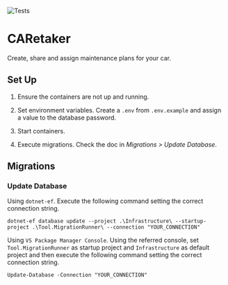 ﻿![Tests](https://github.com/phantomarko/CARetaker/actions/workflows/tests.yml/badge.svg?branch=master)

CARetaker
=========

Create, share and assign maintenance plans for your car.

## Set Up

1. Ensure the containers are not up and running.

2. Set environment variables. Create a `.env` from `.env.example` and assign a value to the database password.

3. Start containers.

4. Execute migrations. Check the doc in *Migrations > Update Database*.

## Migrations

### Update Database

Using `dotnet-ef`. Execute the following command setting the correct connection string.

```console
dotnet-ef database update --project .\Infrastructure\ --startup-project .\Tool.MigrationRunner\ --connection "YOUR_CONNECTION"
```

Using `VS Package Manager Console`. Using the referred console, set `Tool.MigrationRunner` as startup project and `Infrastructure` as default project and then execute the following command setting the correct connection string.

```console
Update-Database -Connection "YOUR_CONNECTION"
```